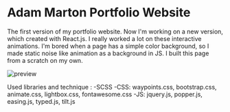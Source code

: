 # Adam Marton Portfolio Website
The first version of my portfolio website. Now I'm working on a new version, which created with React.js. I really worked a lot on these interactive animations. I'm bored when a page has a simple color background, so I made static noise like animation as a background in JS. I built this page from a scratch on my own.

![preview](/img/preview.png)

Used libraries and technique :
-SCSS
-CSS: waypoints.css, bootstrap.css, animate.css, lightbox.css, fontawesome.css
-JS: jquery.js, popper.js, easing.js, typed.js, tilt.js



